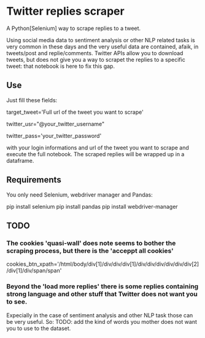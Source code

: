 # Twitter replies scraper
A Python[Selenium] way to scrape replies to a tweet.

Using social media data to sentiment analysis or other NLP related tasks is very common in these days and the very useful data are contained, afaik, 
in tweets/post and replie/comments.
Twitter APIs allow you to download tweets, but does not give you a way to scrapet the replies to a specific tweet: that notebook is here to fix this gap.

## Use

Just fill these fields:

target_tweet='Full url of the tweet you want to scrape'

twitter_usr="@your_twitter_username"

twitter_pass='your_twitter_password'


with your login informations and url of the tweet you want to scrape and execute the full notebook. The scraped replies will be wrapped up in a dataframe.

## Requirements

You only need Selenium, webdriver manager and Pandas:

pip install selenium
pip install pandas
pip install webdriver-manager


## TODO

### The cookies 'quasi-wall' does note seems to bother the scraping process, but there is the 'acceppt all cookies'
cookies_btn_xpath='/html/body/div[1]/div/div/div[1]/div/div/div/div/div/div[2]/div[1]/div/span/span'

### Beyond the 'load more replies' there is some replies containing strong language and other stuff that Twitter does not want you to see. 
Expecially in the case of sentiment analysis and other NLP task those can be very useful. So:
TODO: add the kind of words you mother does not want you to use to the dataset.
